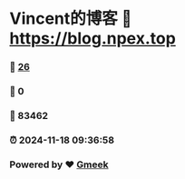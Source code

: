 # Vincent的博客 :link: https://blog.npex.top 
### :page_facing_up: [26](https://blog.npex.top/tag.html) 
### :speech_balloon: 0 
### :hibiscus: 83462 
### :alarm_clock: 2024-11-18 09:36:58 
### Powered by :heart: [Gmeek](https://github.com/Meekdai/Gmeek)
